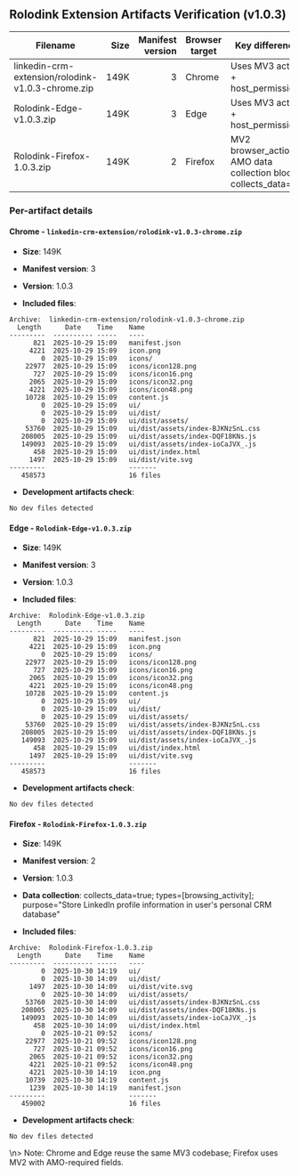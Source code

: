 ## Rolodink Extension Artifacts Verification (v1.0.3)

| Filename | Size | Manifest version | Browser target | Key differences |
|---|---:|---:|---|---|
| linkedin-crm-extension/rolodink-v1.0.3-chrome.zip | 149K | 3 | Chrome | Uses MV3 action + host_permissions |
| Rolodink-Edge-v1.0.3.zip | 149K | 3 | Edge | Uses MV3 action + host_permissions |
| Rolodink-Firefox-1.0.3.zip | 149K | 2 | Firefox | MV2 browser_action; AMO data collection block: collects_data=true |

### Per-artifact details

#### Chrome - `linkedin-crm-extension/rolodink-v1.0.3-chrome.zip`

- **Size**: 149K
- **Manifest version**: 3
- **Version**: 1.0.3

- **Included files**:

```
Archive:  linkedin-crm-extension/rolodink-v1.0.3-chrome.zip
  Length      Date    Time    Name
---------  ---------- -----   ----
      821  2025-10-29 15:09   manifest.json
     4221  2025-10-29 15:09   icon.png
        0  2025-10-29 15:09   icons/
    22977  2025-10-29 15:09   icons/icon128.png
      727  2025-10-29 15:09   icons/icon16.png
     2065  2025-10-29 15:09   icons/icon32.png
     4221  2025-10-29 15:09   icons/icon48.png
    10728  2025-10-29 15:09   content.js
        0  2025-10-29 15:09   ui/
        0  2025-10-29 15:09   ui/dist/
        0  2025-10-29 15:09   ui/dist/assets/
    53760  2025-10-29 15:09   ui/dist/assets/index-BJKNzSnL.css
   208005  2025-10-29 15:09   ui/dist/assets/index-DQF18KNs.js
   149093  2025-10-29 15:09   ui/dist/assets/index-ioCaJVX_.js
      458  2025-10-29 15:09   ui/dist/index.html
     1497  2025-10-29 15:09   ui/dist/vite.svg
---------                     -------
   458573                     16 files
```

- **Development artifacts check**:
```
No dev files detected
```

#### Edge - `Rolodink-Edge-v1.0.3.zip`

- **Size**: 149K
- **Manifest version**: 3
- **Version**: 1.0.3

- **Included files**:

```
Archive:  Rolodink-Edge-v1.0.3.zip
  Length      Date    Time    Name
---------  ---------- -----   ----
      821  2025-10-29 15:09   manifest.json
     4221  2025-10-29 15:09   icon.png
        0  2025-10-29 15:09   icons/
    22977  2025-10-29 15:09   icons/icon128.png
      727  2025-10-29 15:09   icons/icon16.png
     2065  2025-10-29 15:09   icons/icon32.png
     4221  2025-10-29 15:09   icons/icon48.png
    10728  2025-10-29 15:09   content.js
        0  2025-10-29 15:09   ui/
        0  2025-10-29 15:09   ui/dist/
        0  2025-10-29 15:09   ui/dist/assets/
    53760  2025-10-29 15:09   ui/dist/assets/index-BJKNzSnL.css
   208005  2025-10-29 15:09   ui/dist/assets/index-DQF18KNs.js
   149093  2025-10-29 15:09   ui/dist/assets/index-ioCaJVX_.js
      458  2025-10-29 15:09   ui/dist/index.html
     1497  2025-10-29 15:09   ui/dist/vite.svg
---------                     -------
   458573                     16 files
```

- **Development artifacts check**:
```
No dev files detected
```

#### Firefox - `Rolodink-Firefox-1.0.3.zip`

- **Size**: 149K
- **Manifest version**: 2
- **Version**: 1.0.3
- **Data collection**: collects_data=true; types=[browsing_activity]; purpose="Store LinkedIn profile information in user's personal CRM database"

- **Included files**:

```
Archive:  Rolodink-Firefox-1.0.3.zip
  Length      Date    Time    Name
---------  ---------- -----   ----
        0  2025-10-30 14:19   ui/
        0  2025-10-30 14:09   ui/dist/
     1497  2025-10-30 14:09   ui/dist/vite.svg
        0  2025-10-30 14:09   ui/dist/assets/
    53760  2025-10-30 14:09   ui/dist/assets/index-BJKNzSnL.css
   208005  2025-10-30 14:09   ui/dist/assets/index-DQF18KNs.js
   149093  2025-10-30 14:09   ui/dist/assets/index-ioCaJVX_.js
      458  2025-10-30 14:09   ui/dist/index.html
        0  2025-10-21 09:52   icons/
    22977  2025-10-21 09:52   icons/icon128.png
      727  2025-10-21 09:52   icons/icon16.png
     2065  2025-10-21 09:52   icons/icon32.png
     4221  2025-10-21 09:52   icons/icon48.png
     4221  2025-10-30 14:19   icon.png
    10739  2025-10-30 14:19   content.js
     1239  2025-10-30 14:19   manifest.json
---------                     -------
   459002                     16 files
```

- **Development artifacts check**:
```
No dev files detected
```

\n> Note: Chrome and Edge reuse the same MV3 codebase; Firefox uses MV2 with AMO-required fields.
